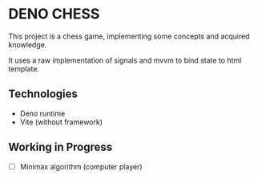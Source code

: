 # DENO CHESS

This project is a chess game, implementing some concepts and acquired knowledge.

It uses a raw implementation of signals and mvvm to bind state to html template.

## Technologies

- Deno runtime
- Vite (without framework)

## Working in Progress

- [ ] Minimax algorithm (computer player)
